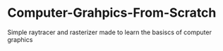 # Computer-Grahpics-From-Scratch
Simple raytracer and rasterizer made to learn the basiscs of computer graphics
